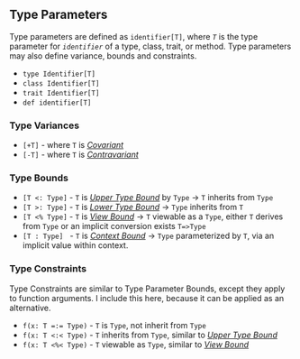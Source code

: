 ## Type Parameters

Type parameters are defined as `identifier[T]`, where *`T`* is the type parameter for *`identifier`* of a type, class, trait, or method. Type parameters may also define variance, bounds and constraints.

- `type Identifier[T]`
- `class Identifier[T]`
- `trait Identifier[T]`
- `def identifier[T]`

### Type Variances

- `[+T]` - where `T` is *[Covariant][]*
- `[-T]` - where `T` is *[Contravariant][]*

### Type Bounds

- `[T <: Type]` - `T` is *[Upper Type Bound][]* by `Type` &rarr; `T` inherits from `Type`
- `[T >: Type]` - `T` is *[Lower Type Bound][]* &rarr; `Type` inherits from `T` 
- `[T <% Type]` - `T` is *[View Bound][]* &rarr; `T` viewable as a `Type`, either `T` derives from `Type` or an implicit conversion exists `T=>Type`
- `[T : Type]`&nbsp;&nbsp; - `T` is *[Context Bound][]* &rarr; `Type` parameterized by `T`, via an implicit value within context.

### Type Constraints

Type Constraints are similar to Type Parameter Bounds, except they apply to function arguments. I include this here, because it can be applied as an alternative.

- `f(x: T =:= Type)` - `T` is `Type`, not inherit from `Type`
- `f(x: T <:< Type)` - `T` inherits from `Type`, similar to *[Upper Type Bound][]*
- `f(x: T <%< Type)` - `T` viewable as `Type`, similar to *[View Bound][]*


[Lower Type Bound]: http://www.scala-lang.org/node/137
[Upper Type Bound]: http://www.scala-lang.org/node/136
[View Bound]: http://stackoverflow.com/questions/4465948/what-are-scala-context-and-view-bounds/4467012#4467012
[Context Bound]: http://stackoverflow.com/questions/4465948/what-are-scala-context-and-view-bounds/4467012#4467012
[Covariant]: http://en.wikipedia.org/wiki/Covariance_and_contravariance_(computer_science)
[Contravariant]: http://en.wikipedia.org/wiki/Covariance_and_contravariance_(computer_science)